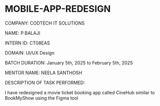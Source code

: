 # MOBILE-APP-REDESIGN

COMPANY: CODTECH IT SOLUTIONS

NAME: P.BALAJI

INTERN ID: CT08EAS

DOMAIN: UI/UX Design

BATCH DURATION: January 5th, 2025 to February 5th, 2025

MENTOR NAME: NEELA SANTHOSH

DESCRIPTION OF TASK PERFORMED:


I have redesigned a movie ticket booking app called CineHub similar to BookMyShow using the Figma tool
